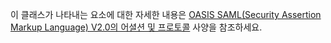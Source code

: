 이 클래스가 나타내는 요소에 대한 자세한 내용은 [OASIS SAML(Security Assertion Markup Language) V2.0의 어셜션 및 프로토콜](http://docs.oasis-open.org/security/saml/v2.0/saml-core-2.0-os.pdf) 사양을 참조하세요.
